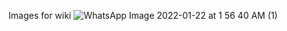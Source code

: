Images for wiki
![WhatsApp Image 2022-01-22 at 1 56 40 AM (1)](https://user-images.githubusercontent.com/97241199/150642987-5de633d9-8a8f-463c-b932-a47130f1fef7.jpeg)
